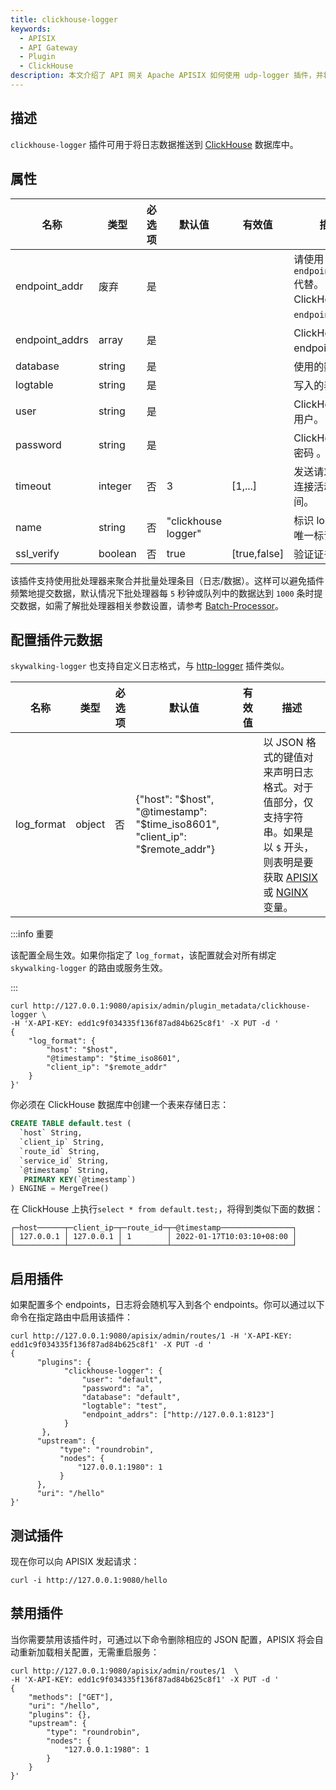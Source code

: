 ```yaml
---
title: clickhouse-logger
keywords:
  - APISIX
  - API Gateway
  - Plugin
  - ClickHouse
description: 本文介绍了 API 网关 Apache APISIX 如何使用 udp-logger 插件，并将日志数据发送到 TCP 服务器的步骤。
---
```


<!--
#
# Licensed to the Apache Software Foundation (ASF) under one or more
# contributor license agreements.  See the NOTICE file distributed with
# this work for additional information regarding copyright ownership.
# The ASF licenses this file to You under the Apache License, Version 2.0
# (the "License"); you may not use this file except in compliance with
# the License.  You may obtain a copy of the License at
#
#     http://www.apache.org/licenses/LICENSE-2.0
#
# Unless required by applicable law or agreed to in writing, software
# distributed under the License is distributed on an "AS IS" BASIS,
# WITHOUT WARRANTIES OR CONDITIONS OF ANY KIND, either express or implied.
# See the License for the specific language governing permissions and
# limitations under the License.
#
-->

## 描述

`clickhouse-logger` 插件可用于将日志数据推送到 [ClickHouse](https://github.com/ClickHouse/ClickHouse) 数据库中。

## 属性

| 名称             | 类型    | 必选项  | 默认值              | 有效值       | 描述                                                     |
| ---------------- | ------- | ------ | ------------------- | ----------- | -------------------------------------------------------- |
| endpoint_addr    | 废弃    | 是     |                     |              | 请使用 `endpoint_addrs` 代替。ClickHouse 的 `endpoints`。 |
| endpoint_addrs   | array   | 是     |                     |              | ClickHouse 的 endpoints。                                |
| database         | string  | 是     |                     |              | 使用的数据库。                                            |
| logtable         | string  | 是     |                     |              | 写入的表名。                                              |
| user             | string  | 是     |                     |              | ClickHouse 的用户。                                       |
| password         | string  | 是     |                     |              | ClickHouse 的密码 。                                      |
| timeout          | integer | 否     | 3                   | [1,...]      | 发送请求后保持连接活动的时间。                             |
| name             | string  | 否     | "clickhouse logger" |              | 标识 logger 的唯一标识符。                                |
| ssl_verify       | boolean | 否     | true                | [true,false] | 验证证书。                                                |

该插件支持使用批处理器来聚合并批量处理条目（日志/数据）。这样可以避免插件频繁地提交数据，默认情况下批处理器每 `5` 秒钟或队列中的数据达到 `1000` 条时提交数据，如需了解批处理器相关参数设置，请参考 [Batch-Processor](../batch-processor.md#配置)。

## 配置插件元数据

`skywalking-logger` 也支持自定义日志格式，与 [http-logger](./http-logger.md) 插件类似。

| 名称             | 类型    | 必选项 | 默认值        | 有效值  | 描述                                             |
| ---------------- | ------- | ------ | ------------- | ------- | ------------------------------------------------ |
| log_format       | object  | 否   | {"host": "$host", "@timestamp": "$time_iso8601", "client_ip": "$remote_addr"} |         | 以 JSON 格式的键值对来声明日志格式。对于值部分，仅支持字符串。如果是以 `$` 开头，则表明是要获取 [APISIX](../apisix-variable.md) 或 [NGINX](http://nginx.org/en/docs/varindex.html) 变量。|

:::info 重要

该配置全局生效。如果你指定了 `log_format`，该配置就会对所有绑定 `skywalking-logger` 的路由或服务生效。

:::

```shell
curl http://127.0.0.1:9080/apisix/admin/plugin_metadata/clickhouse-logger \
-H 'X-API-KEY: edd1c9f034335f136f87ad84b625c8f1' -X PUT -d '
{
    "log_format": {
        "host": "$host",
        "@timestamp": "$time_iso8601",
        "client_ip": "$remote_addr"
    }
}'
```

你必须在 ClickHouse 数据库中创建一个表来存储日志：

```sql
CREATE TABLE default.test (
  `host` String,
  `client_ip` String,
  `route_id` String,
  `service_id` String,
  `@timestamp` String,
   PRIMARY KEY(`@timestamp`)
) ENGINE = MergeTree()
```

在 ClickHouse 上执行`select * from default.test;`，将得到类似下面的数据：

```
┌─host──────┬─client_ip─┬─route_id─┬─@timestamp────────────────┐
│ 127.0.0.1 │ 127.0.0.1 │ 1        │ 2022-01-17T10:03:10+08:00 │
└───────────┴───────────┴──────────┴───────────────────────────┘
```

## 启用插件

如果配置多个 endpoints，日志将会随机写入到各个 endpoints。你可以通过以下命令在指定路由中启用该插件：

```shell
curl http://127.0.0.1:9080/apisix/admin/routes/1 -H 'X-API-KEY: edd1c9f034335f136f87ad84b625c8f1' -X PUT -d '
{
      "plugins": {
            "clickhouse-logger": {
                "user": "default",
                "password": "a",
                "database": "default",
                "logtable": "test",
                "endpoint_addrs": ["http://127.0.0.1:8123"]
            }
       },
      "upstream": {
           "type": "roundrobin",
           "nodes": {
               "127.0.0.1:1980": 1
           }
      },
      "uri": "/hello"
}'
```

## 测试插件

现在你可以向 APISIX 发起请求：

```shell
curl -i http://127.0.0.1:9080/hello
```

## 禁用插件

当你需要禁用该插件时，可通过以下命令删除相应的 JSON 配置，APISIX 将会自动重新加载相关配置，无需重启服务：

```shell
curl http://127.0.0.1:9080/apisix/admin/routes/1  \
-H 'X-API-KEY: edd1c9f034335f136f87ad84b625c8f1' -X PUT -d '
{
    "methods": ["GET"],
    "uri": "/hello",
    "plugins": {},
    "upstream": {
        "type": "roundrobin",
        "nodes": {
            "127.0.0.1:1980": 1
        }
    }
}'
```
